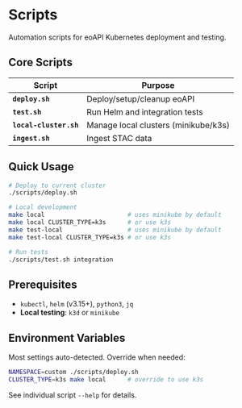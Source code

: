 # Scripts

Automation scripts for eoAPI Kubernetes deployment and testing.

## Core Scripts

| Script | Purpose |
|--------|---------|
| **`deploy.sh`** | Deploy/setup/cleanup eoAPI |
| **`test.sh`** | Run Helm and integration tests |
| **`local-cluster.sh`** | Manage local clusters (minikube/k3s) |
| **`ingest.sh`** | Ingest STAC data |

## Quick Usage

```bash
# Deploy to current cluster
./scripts/deploy.sh

# Local development
make local                       # uses minikube by default
make local CLUSTER_TYPE=k3s      # or use k3s
make test-local                  # uses minikube by default
make test-local CLUSTER_TYPE=k3s # or use k3s

# Run tests
./scripts/test.sh integration
```

## Prerequisites

- `kubectl`, `helm` (v3.15+), `python3`, `jq`
- **Local testing**: `k3d` or `minikube`

## Environment Variables

Most settings auto-detected. Override when needed:

```bash
NAMESPACE=custom ./scripts/deploy.sh
CLUSTER_TYPE=k3s make local      # override to use k3s
```

See individual script `--help` for details.
